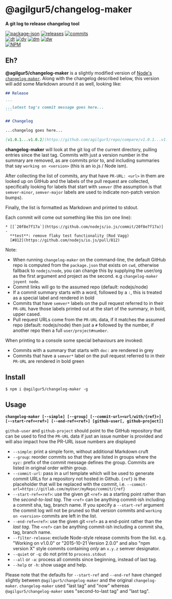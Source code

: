 # @agilgur5/changelog-maker

**A git log to release changelog tool**

<!-- releases / versioning -->
[![package-json](https://img.shields.io/github/package-json/v/agilgur5/changelog-maker.svg)](https://npmjs.org/package/changelog-maker)
[![releases](https://img.shields.io/github/release/agilgur5/changelog-maker.svg)](https://github.com/agilgur5/changelog-maker/releases)
[![commits](https://img.shields.io/github/commits-since/agilgur5/changelog-maker/latest.svg)](https://github.com/agilgur5/changelog-maker/commits/master)
<br><!-- downloads -->
[![dt](https://img.shields.io/npm/dt/@agilgur5/changelog-maker.svg)](https://npmjs.org/package/@agilgur5/changelog-maker)
[![dy](https://img.shields.io/npm/dy/@agilgur5/changelog-maker.svg)](https://npmjs.org/package/@agilgur5/changelog-maker)
[![dm](https://img.shields.io/npm/dm/@agilgur5/changelog-maker.svg)](https://npmjs.org/package/@agilgur5/changelog-maker)
[![dw](https://img.shields.io/npm/dw/@agilgur5/changelog-maker.svg)](https://npmjs.org/package/@agilgur5/changelog-maker)
<br>
[![NPM](https://nodei.co/npm/@agilgur5/changelog-maker.png?downloads=true&downloadRank=true&stars=true)](https://npmjs.org/package/@agilgur5/changelog-maker)

## Eh?

**@agilgur5/changelog-maker** is a slightly modified version of [Node's `changelog-maker`](https://github.com/nodejs/changelog-maker).
Along with the changelog described below, this version will add some Markdown around it as well, looking like:

````markdown
## Release

```
...latest tag's commit message goes here...
```

## Changelog

...changelog goes here...

[v1.0.1...v1.0.2](https://github.com/agilgur5/repo/compare/v1.0.1...v1.0.2)
````

**changelog-maker** will look at the git log of the current directory, pulling entries since the last tag. Commits with just a version number in the summary are removed, as are commits prior to, and including summaries that say `working on <version>` (this is an io.js / Node ism).

After collecting the list of commits, any that have `PR-URL: <url>` in them are looked up on GitHub and the labels of the pull request are collected, specifically looking for labels that start with `semver` (the assumption is that `semver-minor`, `semver-major` labels are used to indicate non-patch version bumps).

Finally, the list is formatted as Markdown and printed to stdout.

Each commit will come out something like this (on one line):

```
* [[`20f8e7f17a`](https://github.com/nodejs/io.js/commit/20f8e7f17a)] -
  **test**: remove flaky test functionality (Rod Vagg)
  [#812](https://github.com/nodejs/io.js/pull/812)
```

Note:

* When running `changelog-maker` on the command-line, the default GitHub repo is computed from the `package.json` that exists on `cwd`, otherwise fallback to `nodejs/node`, you can change this by supplying the user/org as the first argument and project as the second. e.g `changelog-maker joyent node`.
* Commit links will go to the assumed repo (default: nodejs/node)
* If a commit summary starts with a word, followed by a `:`, this is treated as a special label and rendered in bold
* Commits that have `semver*` labels on the pull request referred to in their `PR-URL` have those labels printed out at the start of the summary, in bold, upper cased.
* Pull request URLs come from the `PR-URL` data, if it matches the assumed repo (default: nodejs/node) then just a `#` followed by the number, if another repo then a full `user/project#number`.

When printing to a console some special behaviours are invoked:

* Commits with a summary that starts with `doc:` are rendered in grey
* Commits that have a `semver*` label on the pull request referred to in their `PR-URL` are rendered in bold green

## Install

```
$ npm i @agilgur5/changelog-maker -g
```

## Usage

**`changelog-maker [--simple] [--group] [--commit-url=<url/with/{ref}>] [--start-ref=<ref>] [--end-ref=<ref>] [github-user[, github-project]]`**

`github-user` and `github-project` should point to the GitHub repository that can be used to find the `PR-URL` data if just an issue number is provided and will also impact how the PR-URL issue numbers are displayed

 * `--simple`:          print a simple form, without additional Markdown cruft
 * `--group`:           reorder commits so that they are listed in groups where the `xyz:` prefix of the commit message defines the group. Commits are listed in original order _within_ group.
 * `--commit-url`:      pass in a url template which will be used to generate commit URLs for a repository not hosted in Github. `{ref}` is the placeholder that will be replaced with the commit, i.e. `--commit-url=https://gitlab.com/myUser/myRepo/commit/{ref}`
 * `--start-ref=<ref>`: use the given git `<ref>` as a starting point rather than the _second-to-last tag_. The `<ref>` can be anything commit-ish including a commit sha, tag, branch name. If you specify a `--start-ref` argument the commit log will not be pruned so that version commits and `working on <version>` commits are left in the list.
 * `--end-ref=<ref>`:   use the given git `<ref>` as a end-point rather than the _last tag_. The `<ref>` can be anything commit-ish including a commit sha, tag, branch name.
 * `--filter-release`:  exclude Node-style release commits from the list. e.g. "Working on v1.0.0" or "2015-10-21 Version 2.0.0" and also "npm version X" style commits containing _only_ an `x.y.z` semver designator.
 * `--quiet` or `-q`:   do not print to `process.stdout`
 * `--all` or `-a`:     process all commits since beginning, instead of last tag.
 * `--help` or `-h`:    show usage and help.

Please note that the defaults for `--start-ref` and `--end-ref` have changed slightly between `@agilgur5/changelog-maker` and the original `changelog-maker`.
`changelog-maker` used "last tag" and "now" whereas `@agilgur5/changelog-maker` uses "second-to-last tag" and "last tag".
